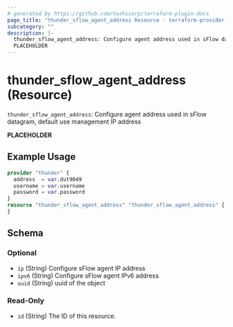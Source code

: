 ```yaml
---
# generated by https://github.com/hashicorp/terraform-plugin-docs
page_title: "thunder_sflow_agent_address Resource - terraform-provider-thunder"
subcategory: ""
description: |-
  thunder_sflow_agent_address: Configure agent address used in sFlow datagram, default use management IP address
  PLACEHOLDER
---
```


# thunder_sflow_agent_address (Resource)

`thunder_sflow_agent_address`: Configure agent address used in sFlow datagram, default use management IP address

__PLACEHOLDER__

## Example Usage

```terraform
provider "thunder" {
  address  = var.dut9049
  username = var.username
  password = var.password
}
resource "thunder_sflow_agent_address" "thunder_sflow_agent_address" {
}
```

<!-- schema generated by tfplugindocs -->
## Schema

### Optional

- `ip` (String) Configure sFlow agent IP address
- `ipv6` (String) Configure sFlow agent IPv6 address
- `uuid` (String) uuid of the object

### Read-Only

- `id` (String) The ID of this resource.


